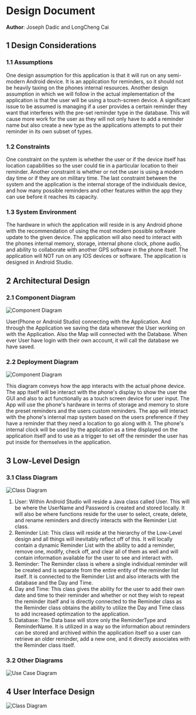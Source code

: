 # Design Document



**Author**: Joseph Dadic and LongCheng Cai

## 1 Design Considerations



### 1.1 Assumptions

One design assumption for this application is that it will run on any semi-modern Android device. It is an application for reminders, so it should not be heavily taxing on the phones internal resources. Another design assumption in which we will follow in the actual implementation of the application is that the user will be using a touch-screen device. A significant issue to be assumed is managing if a user provides a certain reminder they want that interferes with the pre-set reminder type in the database. This will cause more work for the user as they will not only have to add a reminder name but also create a new type as the applications attempts to put their reminder in its own subset of types.

### 1.2 Constraints

One constraint on the system is whether the user or if the device itself has location capabilities so the user could tie in a particular location to their reminder.  Another constraint is whether or not the user is using a modern day time or if they are on military time. The last constraint between the system and the application is the internal storage of the individuals device, and how many possible reminders and other features within the app they can use before it reaches its capacity.

### 1.3 System Environment

The hardware in which the application will reside in is any Android phone with the recommendation of using the most modern possible software update to the given device. The application will also need to interact with the phones internal memory, storage, internal phone clock, phone audio, and ability to collaborate with another GPS software in the phone itself. The application will NOT run on any IOS devices or software. The application is designed in Android Studio.

## 2 Architectural Design

### 2.1 Component Diagram
![Component Diagram](https://github.com/qc-se-fall2021/370Fall21Sec37Team4/blob/main/GroupProject/Design-Team/Component%20Diagram.JPG)

User(Phone or Android Studio) connecting with the Application. And through the Application we saving the data whenever the User working on with the Application. Also the Map will connected with the Database. When ever User have login with their own account, it will call the database we have saved.   

### 2.2 Deployment Diagram

![Component Diagram](https://github.com/qc-se-fall2021/370Fall21Sec37Team4/blob/main/GroupProject/Design-Team/DeploymentDiagram.JPG)

This diagram conveys how the app interacts with the actual phone device. The app itself will be interact with the phone's display to show the user the GUI and also to act functionally as a touch screen device for user input. The App will use the phone's hardware in terms of storage and memory to store the preset reminders and the users custom reminders. The app will interact with the phone's internal map system based on the users preference if they have a reminder that they need a location to go along with it. The phone's internal clock will be used by the application as a time displayed on the application itself and to use as a trigger to set off the reminder the user has put inside for themselves in the application.

## 3 Low-Level Design

### 3.1 Class Diagram

![Class Diagram](https://github.com/qc-se-fall2021/370Fall21Sec37Team4/blob/main/GroupProject/Design-Team/LowLevelDesign.png)

1. User: Within Android Studio will reside a Java class called User. This will be where the UserName and Password is created and stored locally. It will also be where functions reside for the user to select, create, delete, and rename reminders and directly interacts with the Reminder List class.
2. Reminder List: This class will reside at the hierarchy of the Low-Level design and all things will inevitably reflect off of this. It will locally contain a dynamic Reminder List with the ability to add a reminder, remove one, modify, check off, and clear all of them as well and will contain information available for the user to see and interact with.
3. Reminder: The Reminder class is where a single individual reminder will be created and is separate from the entire entity of the reminder list itself. It is connected to the Reminder List and also interacts with the database and the Day and Time.
4. Day and Time: This class gives the ability for the user to add their own date and time to their reminder and whether or not they wish to repeat the reminder itself and is directly connected to the Reminder class as the Reminder class obtains the ability to utilize the Day and Time class to add increased optimzation to the application.
5. Database: The Data base will store only the ReminderType and ReminderName. It is utilized in a way so the information about reminders can be stored and archived within the application itself so a user can retrieve an older reminder, add a new one, and it directly associates with the Reminder class itself.

### 3.2 Other Diagrams
![Use Case Diagram](https://github.com/qc-se-fall2021/370Fall21Sec37Team4/blob/041e2ed79cec53fbf4e1ef3ea5cca001e47b722a/GroupProject/Design-Team/UseCaseModelUML.jpg)



## 4 User Interface Design
![Class Diagram](https://github.com/qc-se-fall2021/370Fall21Sec37Team4/blob/main/GroupProject/Design-Team/UserInterfaceDesign.png)

